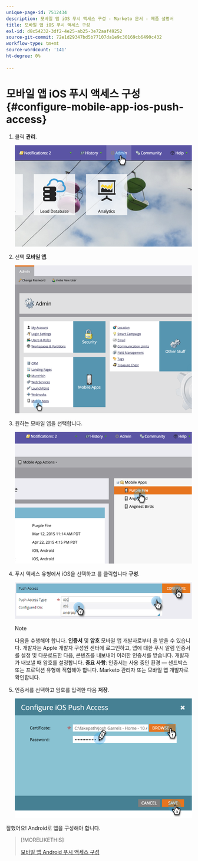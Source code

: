 ```yaml
---
unique-page-id: 7512434
description: 모바일 앱 iOS 푸시 액세스 구성 - Marketo 문서 - 제품 설명서
title: 모바일 앱 iOS 푸시 액세스 구성
exl-id: d8c54232-3df2-4e25-ab25-3e72aaf49252
source-git-commit: 72e1d29347bd5b77107da1e9c30169cb6490c432
workflow-type: tm+mt
source-wordcount: '141'
ht-degree: 0%

---
```


# 모바일 앱 iOS 푸시 액세스 구성 {#configure-mobile-app-ios-push-access}

1. 클릭 **관리**.

   ![](assets/image2015-4-22-16-3a12-3a32.png)

1. 선택 **모바일 앱**.

   ![](assets/image2015-4-22-16-3a14-3a29.png)

1. 원하는 모바일 앱을 선택합니다.

   ![](assets/image2015-4-22-16-3a33-3a19.png)

1. 푸시 액세스 유형에서 iOS을 선택하고 를 클릭합니다 **구성**.

   ![](assets/image2016-6-10-11-3a37-3a9.png)

   >[!NOTE]
   >
   >다음을 수행해야 합니다. **인증서** 및 **암호** 모바일 앱 개발자로부터 을 받을 수 있습니다. 개발자는 Apple 개발자 구성원 센터에 로그인하고, 앱에 대한 푸시 알림 인증서를 설정 및 다운로드한 다음, 콘텐츠를 내보내어 이러한 인증서를 받습니다. 개발자가 내보낼 때 암호를 설정합니다. **중요 사항**: 인증서는 사용 중인 환경 — 샌드박스 또는 프로덕션 유형에 적합해야 합니다. Marketo 관리자 또는 모바일 앱 개발자로 확인합니다.

1. 인증서를 선택하고 암호를 입력한 다음 **저장**.

   ![](assets/image2015-4-22-17-3a19-3a18.png)

잘했어요! Android로 앱을 구성해야 합니다.

>[!MORELIKETHIS]
>
>[모바일 앱 Android 푸시 액세스 구성](/help/marketo/product-docs/mobile-marketing/admin/configure-mobile-app-android-push-access.md)

